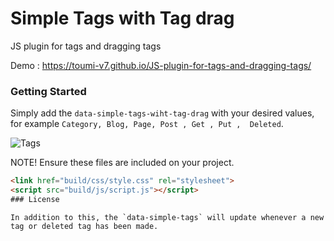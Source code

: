 
# Simple Tags with Tag drag

JS plugin for tags and dragging tags

Demo : https://toumi-v7.github.io/JS-plugin-for-tags-and-dragging-tags/

### Getting Started
Simply add the `data-simple-tags-wiht-tag-drag` with your desired values, for example `Category, Blog, Page, Post , Get , Put ,  Deleted`.


![Tags](https://github.com/toumi-v7/JS-plugin-for-tags-and-dragging-tags/assets/96916414/fef4de32-7755-4c10-8e9f-9f963c6a7139)


NOTE!  Ensure these files are included on your project.
```html
<link href="build/css/style.css" rel="stylesheet">
<script src="build/js/script.js"></script>
### License

```
<script src="build/js/script-min.js"></script>
```
In addition to this, the `data-simple-tags` will update whenever a new tag or deleted tag has been made. 



